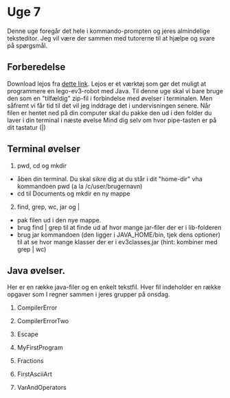 # Uge 7
Denne uge foregår det hele i kommando-prompten og jeres almindelige teksteditor.
Jeg vil være der sammen med tutorerne til at hjælpe og svare på spørgsmål.

## Forberedelse
Download lejos fra [dette link](https://sourceforge.net/projects/ev3.lejos.p/files/0.9.1-beta/).
Lejos er et værktøj som gør det muligt at programmere en lego-ev3-robot med Java. Til denne uge skal vi bare bruge den som en "tilfældig"
zip-fil i forbindelse med øvelser i terminalen. Men såfremt vi får tid til det vil jeg inddrage det i undervisningen senere. 
Når filen er hentet ned på din computer skal du pakke den ud i den folder du laver i din terminal i næste øvelse
Mind dig selv om hvor pipe-tasten er på dit tastatur (|)

## Terminal øvelser 
1) pwd, cd og mkdir
  * åben din terminal. Du skal sikre dig at du står i dit "home-dir" vha kommandoen pwd (a la /c/user/brugernavn)
  * cd til Documents og mkdir en ny mappe 
2) find, grep, wc, jar og | 
  * pak filen ud i den nye mappe.
  * brug find | grep til at finde ud af hvor mange jar-filer der er i lib-folderen
  * brug jar kommandoen (den ligger i JAVA_HOME/bin, tjek dens optioner) til at se hvor mange klasser der er i ev3classes.jar (hint: kombiner med grep | wc)


## Java øvelser. 
Her er en række java-filer og en enkelt tekstfil. Hver fil indeholder en 
række opgaver som I regner sammen i jeres grupper på onsdag. 

1) CompilerError

2) CompilerErrorTwo

3) Escape

4) MyFirstProgram

5) Fractions

6) FirstAsciiArt

7) VarAndOperators
